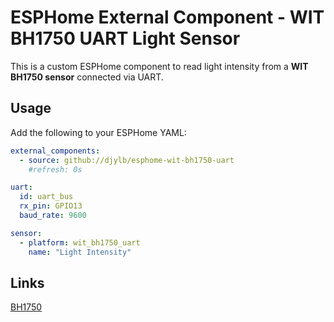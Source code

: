 # ESPHome External Component - WIT BH1750 UART Light Sensor

This is a custom ESPHome component to read light intensity from a **WIT BH1750 sensor** connected via UART.

## Usage

Add the following to your ESPHome YAML:

```yaml
external_components:
  - source: github://djylb/esphome-wit-bh1750-uart
    #refresh: 0s

uart:
  id: uart_bus
  rx_pin: GPIO13
  baud_rate: 9600

sensor:
  - platform: wit_bh1750_uart
    name: "Light Intensity"
```

## Links
[BH1750](https://wit-motion.yuque.com/wumwnr/docs/gpcalx9sxigkkual) 
